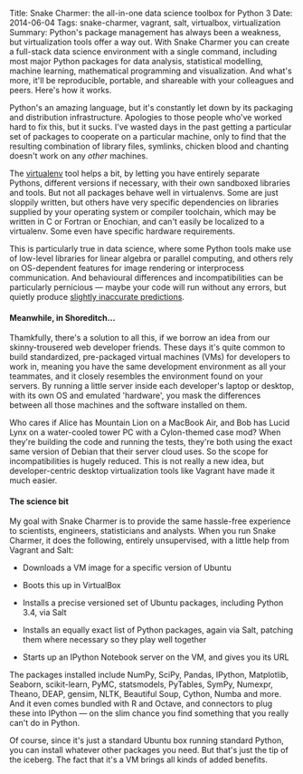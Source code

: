Title: Snake Charmer: the all-in-one data science toolbox for Python 3
Date: 2014-06-04
Tags: snake-charmer, vagrant, salt, virtualbox, virtualization
Summary: Python's package management has always been a weakness, but virtualization tools offer a way out. With Snake Charmer you can create a full-stack data science environment with a single command, including most major Python packages for data analysis, statistical modelling, machine learning, mathematical programming and visualization. And what's more, it'll be reproducible, portable, and shareable with your colleagues and peers. Here's how it works.
 
Python's an amazing language, but it's constantly let down by its packaging and distribution infrastructure. Apologies to those people who've worked hard to fix this, but it sucks. I've wasted days in the past getting a particular set of packages to cooperate on a particular machine, only to find that the resulting combination of library files, symlinks, chicken blood and chanting doesn't work on any *other* machines.

The [virtualenv](http://virtualenv.readthedocs.org/en/latest/) tool helps a bit, by letting you have entirely separate Pythons, different versions if necessary, with their own sandboxed libraries and tools. But not all packages behave well in virtualenvs. Some are just sloppily written, but others have very specific dependencies on libraries supplied by your operating system or compiler toolchain, which may be written in C or Fortran or Enochian, and can't easily be localized to a virtualenv. Some even have specific hardware requirements.

This is particularly true in data science, where some Python tools make use of low-level libraries for linear algebra or parallel computing, and others rely on OS-dependent features for image rendering or interprocess communication. And behavioural differences and incompatibilities can be particularly pernicious &mdash; maybe your code will run without any errors, but quietly produce [slightly inaccurate predictions](https://github.com/statsmodels/statsmodels/issues/1690).

#### Meanwhile, in Shoreditch...

Thamkfully, there's a solution to all this, if we borrow an idea from our skinny-trousered web developer friends. These days it's quite common to build standardized, pre-packaged virtual machines (VMs) for developers to work in, meaning you have the same development environment as all your teammates, and it closely resembles the environment found on your servers. By running a little server inside each developer's laptop or desktop, with its own OS and emulated 'hardware', you mask the differences between all those machines and the software installed on them.

Who cares if Alice has Mountain Lion on a MacBook Air, and Bob has Lucid Lynx on a water-cooled tower PC with a Cylon-themed case mod? When they're building the code and running the tests, they're both using the exact same version of Debian that their server cloud uses. So the scope for incompatibilities is hugely reduced. This is not really a new idea, but developer-centric desktop virtualization tools like Vagrant have made it much easier.

#### The science bit

My goal with Snake Charmer is to provide the same hassle-free experience to scientists, engineers, statisticians and analysts. When you run Snake Charmer, it does the following, entirely unsupervised, with a little help from Vagrant and Salt:

- Downloads a VM image for a specific version of Ubuntu

- Boots this up in VirtualBox

- Installs a precise versioned set of Ubuntu packages, including Python 3.4, via Salt

- Installs an equally exact list of Python packages, again via Salt, patching them where necessary so they play well together

- Starts up an IPython Notebook server on the VM, and gives you its URL

The packages installed include NumPy, SciPy, Pandas, IPython, Matplotlib, Seaborn, scikit-learn, PyMC, statsmodels, PyTables, SymPy, Numexpr, Theano, DEAP, gensim, NLTK, Beautiful Soup, Cython, Numba and more. And it even comes bundled with R and Octave, and connectors to plug these into IPython &mdash; on the slim chance you find something that you really can't do in Python.

Of course, since it's just a standard Ubuntu box running standard Python, you can install whatever other packages you need. But that's just the tip of the iceberg. The fact that it's a VM brings all kinds of added benefits.


